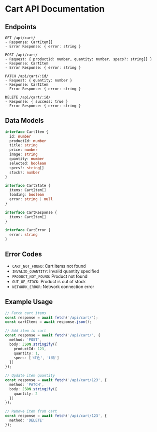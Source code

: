 # Cart API Documentation

## Endpoints

```
GET /api/cart/
- Response: CartItem[]
- Error Response: { error: string }

POST /api/cart/
- Request: { productId: number, quantity: number, specs?: string[] }
- Response: CartItem
- Error Response: { error: string }

PATCH /api/cart/:id/
- Request: { quantity: number }
- Response: CartItem
- Error Response: { error: string }

DELETE /api/cart/:id/
- Response: { success: true }
- Error Response: { error: string }
```

## Data Models

```typescript
interface CartItem {
  id: number
  productId: number
  title: string
  price: number
  image: string
  quantity: number
  selected: boolean
  specs?: string[]
  stock?: number
}

interface CartState {
  items: CartItem[]
  loading: boolean
  error: string | null
}

interface CartResponse {
  items: CartItem[]
}

interface CartError {
  error: string
}
```

## Error Codes

- `CART_NOT_FOUND`: Cart items not found
- `INVALID_QUANTITY`: Invalid quantity specified
- `PRODUCT_NOT_FOUND`: Product not found
- `OUT_OF_STOCK`: Product is out of stock
- `NETWORK_ERROR`: Network connection error

## Example Usage

```typescript
// Fetch cart items
const response = await fetch('/api/cart/');
const cartItems = await response.json();

// Add item to cart
const response = await fetch('/api/cart/', {
  method: 'POST',
  body: JSON.stringify({
    productId: 123,
    quantity: 1,
    specs: ['红色', 'L码']
  })
});

// Update item quantity
const response = await fetch('/api/cart/123', {
  method: 'PATCH',
  body: JSON.stringify({
    quantity: 2
  })
});

// Remove item from cart
const response = await fetch('/api/cart/123', {
  method: 'DELETE'
});
```